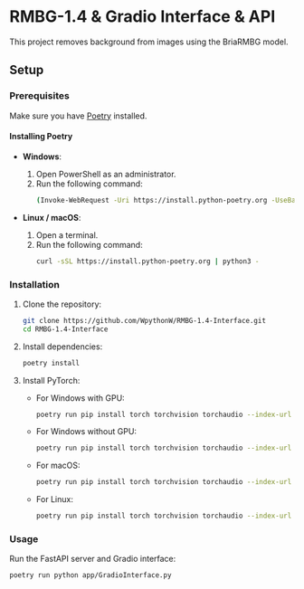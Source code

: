 # RMBG-1.4 & Gradio Interface & API

This project removes background from images using the BriaRMBG model.

## Setup

### Prerequisites

Make sure you have [Poetry](https://python-poetry.org/docs/#installation) installed.

#### Installing Poetry

- **Windows**:
  1. Open PowerShell as an administrator.
  2. Run the following command:
     ```sh
     (Invoke-WebRequest -Uri https://install.python-poetry.org -UseBasicParsing).Content | python -
     ```

- **Linux / macOS**:
  1. Open a terminal.
  2. Run the following command:
     ```sh
     curl -sSL https://install.python-poetry.org | python3 -
     ```

### Installation

1. Clone the repository:

   ```sh
   git clone https://github.com/WpythonW/RMBG-1.4-Interface.git
   cd RMBG-1.4-Interface
   ```

2. Install dependencies:

   ```sh
   poetry install
   ```

3. Install PyTorch:

   - For Windows with GPU:
     ```sh
     poetry run pip install torch torchvision torchaudio --index-url https://download.pytorch.org/whl/cu121
     ```

   - For Windows without GPU:
     ```sh
     poetry run pip install torch torchvision torchaudio --index-url https://download.pytorch.org/whl/cpu
     ```

   - For macOS:
     ```sh
     poetry run pip install torch torchvision torchaudio --index-url https://download.pytorch.org/whl/cpu
     ```

   - For Linux:
     ```sh
     poetry run pip install torch torchvision torchaudio --index-url https://download.pytorch.org/whl/cu121
     ```

### Usage

Run the FastAPI server and Gradio interface:

```sh
poetry run python app/GradioInterface.py
```
